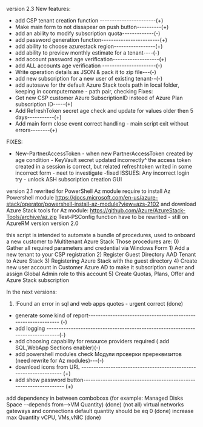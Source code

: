version 2.3
   New features:
 - add CSP tenant creation function -----------------------(+)
 - Make main form to not dissapear on push button----------(+)
 - add an ability to modify subscription quota-------------(-)
 - add password generation function------------------------(+)
 - add ability to choose azurestack region-----------------(+)
 - add ability to preview monthly estimate for a tenant----(-)
 - add account password age verification-------------------(+)
 - add ALL accounts age verification ----------------------(-)
 - Write operation details as JSON & pack it to zip file---(-)
 - add new subscription for a new user of existing tenant--(-)
 - add autosave for thr default Azure Stack tools path in local folder, keeping in ccomputername - path pair, checking
  Fixes:
- Get new CSP customer Azure SubscriptionID insteed of Azure Plan subscription ID-----(+)
- Add RefreshToken secret age check and update for values older then 5 days-----------(+)
- Add main form close event correct handling - main script exit without errors--------(+)

FIXES:
 - New-PartnerAccessToken - when new PartnerAccessToken created by age condition - KeyVault secret updated incorrectly^
   the access token created in a session is correct, but related refreshtoken writed in some incorrect form - neet to investigate -fixed
ISSUES:
Any incorrect login try  - unlock ASH subscription creation GUI

version 2.1
  rewrited for PowerShell Az module
  require to install Az Powershell module
  https://docs.microsoft.com/en-us/azure-stack/operator/powershell-install-az-module?view=azs-2102
  and download Azure Stack tools for Az module: https://github.com/Azure/AzureStack-Tools/archive/az.zip
  Test-PSConfig function have to be rewrited - still on AzureRM version
version 2.0

this script is intended to automate a bundle of procedures, used to onboard a new customer to Multitenant Azure Stack
Those procedures are:
    0) Gather all required parameters and credential via Windows Form 
    1) Add a new tenant to your CSP registration
    2) Register Guest Directory AAD Tenant to Azure Stack
    3) Registering Azure Stack with the guest directory
    4) Create new user account in Customer Azure AD to make it subscription owner and assign Global Admin role to this account
    5) Create Quotas, Plans, Offer and Azure Stack subscription

In the next versions:
1) !Found an error in sql and web apps quotes - urgent correct (done)
 - generate some kind of report-------------------------------------------------------------- (-)
 - add logging -------------------------------------------------------------------------------(-)
 - add choosing capability for  resource providers required ( add SQL,WebApp Sections enabler)(-)
 - add powershell modules check Модули проверки пререквизитов (need rewrite for Az modules)---(-)
 - download icons from URL ------------------------------------------------------------------ (+)
 - add show password button------------------------------------------------------------------ (+)
 



  


 add dependency in between comboboxs (for example: Managed Disks Space --depends from-->VM Quantity) (done) (not all)
 virtual networks gateways and connections default quantity should be eq 0 (done)
 increase max Quantity vCPU, VMs,vNIC (done)
####

